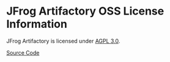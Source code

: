 # JFrog Artifactory OSS License Information

JFrog Artifactory is licensed under [AGPL 3.0](https://www.gnu.org/licenses/agpl-3.0.html).

[Source Code](https://bintray.com/jfrog/artifactory/jfrog-artifactory-oss-zip)
